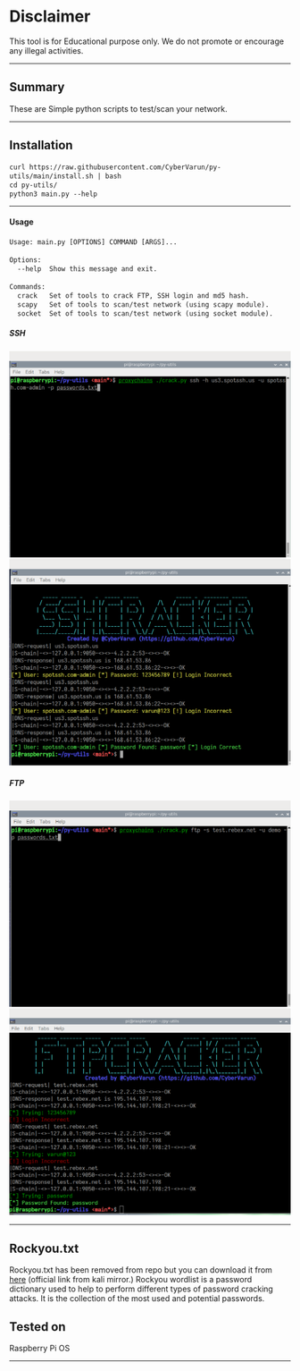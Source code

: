 # Disclaimer

This tool is for Educational purpose only. We do not promote or encourage any illegal activities.

<hr>

## Summary

These are Simple python scripts to test/scan your network.

<hr>

## Installation

```
curl https://raw.githubusercontent.com/CyberVarun/py-utils/main/install.sh | bash
cd py-utils/
python3 main.py --help 
```
<hr>

#### Usage

```
Usage: main.py [OPTIONS] COMMAND [ARGS]...

Options:
  --help  Show this message and exit.

Commands:
  crack   Set of tools to crack FTP, SSH login and md5 hash.
  scapy   Set of tools to scan/test network (using scapy module).
  socket  Set of tools to scan/test network (using socket module).

```

##### SSH
![Image](./assests/ssh1.png)
![Image](./assests/ssh2.png)
##### FTP
![Image](./assests/ftp1.png)
![Image](./assests/ftp2.png)
<hr>

## Rockyou.txt

Rockyou.txt has been removed from repo but you can download it from <a href="http://mirror.anigil.com/kali/pool/main/w/wordlists/wordlists_0.3.orig.tar.gz">here</a> (official link from kali mirror.)
Rockyou wordlist is a password dictionary used to help to perform different types of password cracking attacks. It is the collection of the most used and potential passwords.

## Tested on 

Raspberry Pi OS
<hr>